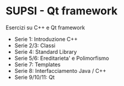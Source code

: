 # SUPSI - Qt framework
Esercizi su C++ e Qt framework

* Serie 1: Introduzione C++
* Serie 2/3: Classi
* Serie 4: Standard Library
* Serie 5/6: Ereditarieta' e Polimorfismo
* Serie 7: Templates
* Serie 8: Interfacciamento Java / C++
* Serie 9/10/11: Qt
